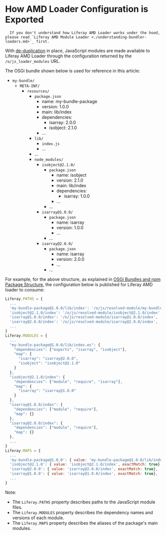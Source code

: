 # How AMD Loader Configuration is Exported

```note::
  If you don't understand how Liferay AMD Loader works under the hood, please read `Liferay AMD Module Loader <./understanding-bundler-loaders.md>`_ first.
```

With [de-duplication](./how-portal-publishes-npm-packages.md#package-de-duplication) in place, JavaScript modules are made available to Liferay AMD Loader through the configuration returned by the `/o/js_loader_modules` URL.

The OSGi bundle shown below is used for reference in this article:
<!-- TODO: Update the following bullets into an actual dir structure diagram akin to: https://learn.liferay.com/dxp-cloud/latest/en/reference/upgrading-your-dxp-cloud-stack.html#preparing-to-upgrade -->
* `my-bundle/`
    * `META-INF/`
        * `resources/`
            * `package.json`
                * name: my-bundle-package
                * version: 1.0.0
                * main: lib/index
                * dependencies:
                    * isarray: 2.0.0
                    * isobject: 2.1.0
                * ...
            * `lib/`
                * `index.js`
                * ...
            * ...
            * `node_modules/`
                * `isobject@2.1.0/`
                    * `package.json`
                        * name: isobject
                        * version: 2.1.0
                        * main: lib/index
                        * dependencies:
                            * isarray: 1.0.0
                        * ...
                    * ...
                * `isarray@1.0.0/`
                    * `package.json`
                        * name: isarray
                        * version: 1.0.0
                        * ...
                    * ...
                * `isarray@2.0.0/`
                    * `package.json`
                        * name: isarray
                        * version: 2.0.0
                        * ...
                    * ...

For example, for the above structure, as explained in [OSGi Bundles and npm Package Structure](./the-structure-of-osgi-bundles-containing-npm-packages.md), the configuration below is published for Liferay AMD loader to consume:

```javascript
Liferay.PATHS = {
  ...
  'my-bundle-package@1.0.0/lib/index': '/o/js/resolved-module/my-bundle-package@1.0.0/lib/index',
  'isobject@2.1.0/index': '/o/js/resolved-module/isobject@2.1.0/index',
  'isarray@1.0.0/index': '/o/js/resolved-module/isarray@1.0.0/index',
  'isarray@2.0.0/index': '/o/js/resolved-module/isarray@2.0.0/index',
  ...
}
Liferay.MODULES = {
  ...
  "my-bundle-package@1.0.0/lib/index.es": {
    "dependencies": ["exports", "isarray", "isobject"],
    "map": {
      "isarray": "isarray@2.0.0", 
      "isobject": "isobject@2.1.0"
    }
  },
  "isobject@2.1.0/index": {
    "dependencies": ["module", "require", "isarray"],
    "map": {
      "isarray": "isarray@1.0.0"
    }
  },
  "isarray@1.0.0/index": {
    "dependencies": ["module", "require"],
    "map": {}
  },
  "isarray@2.0.0/index": {
    "dependencies": ["module", "require"],
    "map": {}
  },
  ...
}
Liferay.MAPS = {
  ...
  'my-bundle-package@1.0.0': { value: 'my-bundle-package@1.0.0/lib/index', exactMatch: true}
  'isobject@2.1.0': { value: 'isobject@2.1.0/index', exactMatch: true},
  'isarray@2.0.0': { value: 'isarray@2.0.0/index', exactMatch: true},
  'isarray@1.0.0': { value: 'isarray@1.0.0/index', exactMatch: true},
  ...
}
```

Note:

* The `Liferay.PATHS` property describes paths to the JavaScript module files.
* The `Liferay.MODULES` property describes the dependency names and versions of each module.
* The `Liferay.MAPS` property describes the aliases of the package's main modules.

